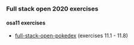 ### Full stack open 2020 exercises

#### osa11 exercises

* [full-stack-open-pokedex](https://github.com/emakipa/full-stack-open-pokedex) (exercises 11.1 - 11.8)
